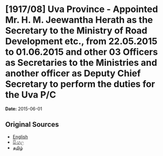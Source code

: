 # [1917/08] Uva Province - Appointed Mr. H. M. Jeewantha Herath as the Secretary to the Ministry of Road Development etc., from 22.05.2015 to 01.06.2015 and other 03 Officers as Secretaries to the Ministries and another officer as Deputy Chief Secretary to perform the duties for the Uva P/C

**Date:** 2015-06-01

## Original Sources

- [English](https://documents.gov.lk/view/extra-gazettes/2015/6/1917-08_E.pdf)
- [සිංහල](https://documents.gov.lk/view/extra-gazettes/2015/6/1917-08_S.pdf)
- [தமிழ்](https://documents.gov.lk/view/extra-gazettes/2015/6/1917-08_T.pdf)
